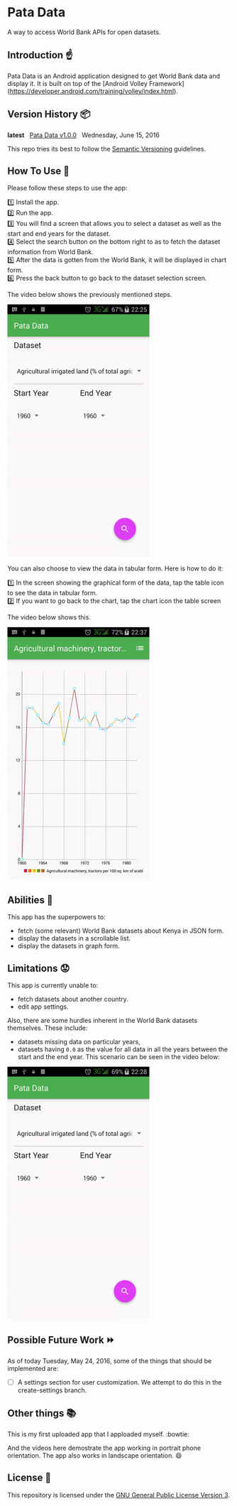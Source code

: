 # Pata Data
A way to access World Bank APIs for open datasets. 

## Introduction :point_up:

Pata Data is an Android application designed to get World Bank data and display it. It is 
built on top of the [Android Volley Framework] (https://developer.android.com/training/volley/index.html).

## Version History :package:

**latest**&nbsp;&nbsp;&nbsp;[Pata Data v1.0.0](https://github.com/joshua-kairu/pata-data/releases/download/v1.0.0/pata-data-v1.0.0.apk)&nbsp;&nbsp;&nbsp;Wednesday, June 15, 2016 <br/>

This repo tries its best to follow the [Semantic Versioning](http://semver.org/) guidelines.

## How To Use :wrench:

Please follow these steps to use the app:

:one: Install the app.<br/>
:two: Run the app.<br/>
:three: You will find a screen that allows you to select a dataset as well as the start and end years for the dataset.<br/>
:four: Select the search button on the bottom right to as to fetch the dataset information from World Bank.<br/>
:five: After the data is gotten from the World Bank, it will be displayed in chart form.<br/>
:six: Press the back button to go back to the dataset selection screen.<br/>

The video below shows the previously mentioned steps.

![Pata Data - Basic Use](screen-records/pata-data-2016-06-13-221127.gif) 

You can also choose to view the data in tabular form. Here is how to do it:

:one: In the screen showing the graphical form of the data, tap the table icon to see the data in tabular form.<br/>
:two: If you want to go back to the chart, tap the chart icon the table screen<br/>

The video below shows this.

![Pata Data -Switching Between Chart and Table Views](screen-records/pata-data-chart-and-table-2016-06-13-221127.gif) 

## Abilities :muscle:

This app has the superpowers to:
* fetch (some relevant) World Bank datasets about Kenya in JSON form.
* display the datasets in a scrollable list.
* display the datasets in graph form.

## Limitations :worried:

This app is currently unable to:
* fetch datasets about another country.
* edit app settings.

Also, there are some hurdles inherent in the World Bank datasets themselves. These include:
* datasets missing data on particular years, 
* datasets having ```0.0``` as the value for all data in all the years between the start and the end year. This scenario can be seen in the video below:

![Pata Data - Zero Data](screen-records/pata-data-zero-data-2016-06-13-221127.gif) 

## Possible Future Work :fast_forward:

As of today Tuesday, May 24, 2016, some of the things that should be implemented are:
- [ ] A settings section for user customization. We attempt to do this in the create-settings branch.

## Other things :books:

This is my first uploaded app that I apploaded myself. :bowtie:

And the videos here demostrate the app working in portrait phone orientation. The app also works in landscape orientation. :smile:

## License :lock_with_ink_pen:

This repository is licensed under the [GNU General Public License Version 3](http://www.gnu.org/licenses/gpl-3.0.en.html).
